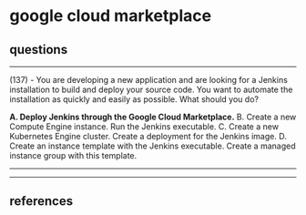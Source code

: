# google cloud marketplace

## questions

---

(137) - You are developing a new application and are looking for a Jenkins installation to build and deploy your source code. You want to automate the installation as quickly and easily as possible. What should you do?

**A. Deploy Jenkins through the Google Cloud Marketplace.**
B. Create a new Compute Engine instance. Run the Jenkins executable.
C. Create a new Kubernetes Engine cluster. Create a deployment for the Jenkins image.
D. Create an instance template with the Jenkins executable. Create a managed instance group with this template.

---
---


## references